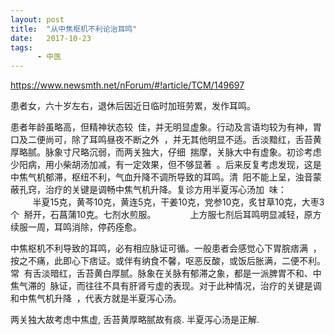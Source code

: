 ```yaml
---
layout: post
title:  "从中焦枢机不利论治耳鸣"
date:   2017-10-23
tags:
      - 中医
---
```



https://www.newsmth.net/nForum/#!article/TCM/149697

患者女，六十岁左右，退休后因近日临时加班劳累，发作耳鸣。

患者年龄虽略高，但精神状态较 
佳，并无明显虚象。行动及言语均较为有神，胃口及二便尚可，除了耳鸣昼夜不断之外 
，并无其他明显不适。舌淡黯红，舌苔黄厚略腻。脉象寸尺略沉弱，而两关独大，仔细 
揣摩，关脉大中有虚象。初诊考虑少阳病，用小柴胡汤加减，有一定效果，但不够显著 
。后来反复考虑发现，这是中焦气机郁滞，枢纽不利，气血升降不调所导致的耳鸣。清 
阳不能上呈，浊音蒙蔽孔窍，治疗的关键是调畅中焦气机升降。复诊方用半夏泻心汤加 
味： 
  
         半夏15克，黄芩10克，黄连5克，干姜10克，党参10克，炙甘草10克，大枣3个 
掰开，石菖蒲10克。七剂水煎服。 
  
         上方服七剂后耳鸣明显减轻，原方续服一周，耳鸣消除，停药痊愈。



中焦枢机不利导致的耳鸣，必有相应脉证可循。一般患者会感觉心下胃脘痞满 
，按之不痛，此即心下痞证。或伴有纳食不馨，呕恶反酸，或饭后胀满，二便不利。常 
有舌淡暗红，舌苔黄白厚腻。脉象在关脉有郁滞之象，都是一派脾胃不和、中焦气滞的 
脉证，而往往不具有肝肾亏虚的表现。对于此种情况，治疗的关键是调和中焦气机升降 
，代表方就是半夏泻心汤。 



两关独大故考虑中焦虚, 舌苔黄厚略腻故有痰. 半夏泻心汤是正解.





